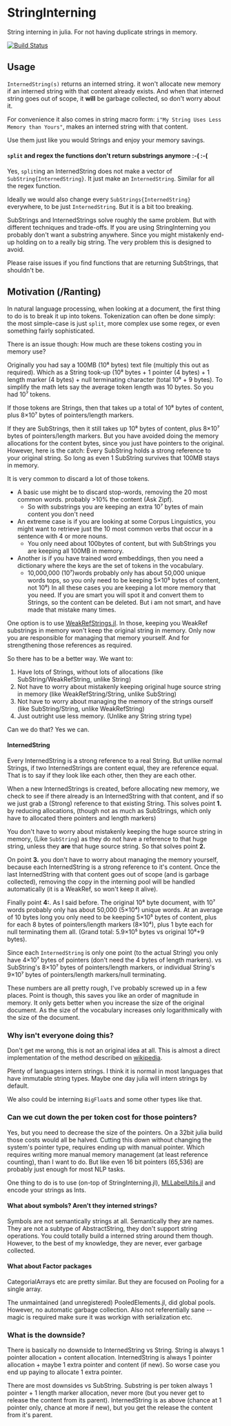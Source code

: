 # StringInterning

String interning in julia.
For not having duplicate strings in memory.

[![Build Status](https://travis-ci.org/oxinabox/StringInterning.jl.svg?branch=master)](https://travis-ci.org/oxinabox/StringInterning.jl)

## Usage

`InternedString(s)` returns an interned string.
it won't allocate new memory if an interned string with that content already exists.
And when that interned string goes out of scope, it **will** be garbage collected, so don't worry about it.

For convenience it also comes in string macro form:
`i"My String Uses Less Memory than Yours"`, makes an interned string with that content.

Use them just like you would Strings and enjoy your memory savings.


####  `split` and regex the functions don't return substrings anymore :-( :-(
Yes,  `split`ing an InternedString does not make a vector of  `SubString{InternedString}`.
It just make an `InternedString`.
Similar for all the regex function.

Ideally we would also change every `SubStrings{InternedString}` everywhere, to be just `InternedString`.
But it is a bit too breaking.

SubStrings and InternedStrings solve roughly the same problem.
But with different techniques and trade-offs.
If you are using StringInterning you probably don't want a substring anywhere.
Since you might mistakenly end-up holding on to a really big string.
The very problem this is designed to avoid.

Please raise issues if you find functions that are returning SubStrings,
that shouldn't be.


## Motivation (/Ranting)
In natural language processing,
when looking at a document,
the first thing to do is to break it up into tokens.
Tokenization can often be done simply:
the most simple-case is just `split`,
more complex use some regex, or even something fairly sophisticated.

There is an issue though:
How much are these tokens costing you in memory use?

Originally you had say a 100MB (10⁸ bytes) text file (multiply this out as required).
Which as a String took-up (10⁸ bytes + 1 pointer (4 bytes) + 1 length marker (4 bytes) + null terminating character (total 10⁸ + 9 bytes).
To simplify the math lets say the average token  length was 10 bytes.
So you had 10⁷ tokens.

If those tokens are Strings, then that takes up a total of 10⁸ bytes of content,
plus 8×10⁷ bytes of pointers/length markers.

If they are SubStrings, then it still takes up 10⁸ bytes of content,
plus 8×10⁷ bytes of pointers/length markers.
But you have avoided doing the memory allocations for the content bytes,
since you just have pointers to the original.
However, here is the catch:
Every SubString holds a strong reference to your original string.
So long as even 1 SubString survives that 100MB stays in memory.

It is very common to discard a lot of those tokens.

 - A basic use might be to discard stop-words, removing the 20 most common words.
probably >10% the content (Ask Zipf).
     - So with substrings  you are keeping an extra 10⁷ bytes of main content you don't need
 - An extreme case is if you are looking at some Corpus Linguistics,
you might want to retrieve just the 10 most common verbs that occur in a sentence with 4 or more nouns.
      - You only need about 100bytes of content, but with SubStrings you are keeping all 100MB in memory.
 - Another is if you have trained word embeddings, then you need a dictionary where the keys are the set of tokens in the vocabulary.
      - 10,000,000 (10⁷)words probably only has about 50,000 unique words tops, so you only need to be keeping 5×10⁵ bytes of content, not 10⁸)
In all these cases you are keeping a lot more memory that you need.
If you are smart you will spot it and convert them to Strings, so the content can be deleted.
But i am not smart, and have made that mistake many times.


One option is to use [WeakRefStrings.jl](https://github.com/quinnj/WeakRefStrings.jl).
In those, keeping you WeakRef substrings in memory won't keep the original string in memory.
Only now you are responsible for managing that memory yourself.
And for strengthening those references as required.

So there has to be a better way.
We want to:

 1. Have lots of Strings, without lots of allocations (like SubString/WeakRefString, unlike String)
 2. Not have to worry about mistakenly keeping original huge source string in memory (like WeakRefString/String, unlike SubString)
 3. Not have to worry about managing the memory of the strings ourself (like SubString/String, unlike WeakRefString)
 4. Just outright use less memory. (Unlike any String string type)

Can we do that? Yes we can.

#### InternedString

Every InternedString is a strong reference to a real String.
But unlike normal Strings, if two InternedStrings are content equal, they are reference equal.
That is to say if they look like each other, then they are each other.

When a new InternedStrings is created,
before allocating new memory, we check to see if there already is an InternedString with that content, and if so we just grab a (Strong) reference to that existing String.
This solves point **1.** by reducing allocations, (though not as much as SubStrings, which only have to allocated there pointers and length markers)


You don't have to worry about mistakenly keeping the huge source string in memory, (Like `SubString`)
as they do not have a reference to that huge string, unless they **are** that huge source string.
So that solves point **2.**

On point **3.** you don't have to worry about managing the memory yourself,
because each InternedString is a strong reference to it's content.
Once the last InternedString with that content goes out of scope (and is garbage collected),
removing the copy in the interning pool will be handled automatically (it is a WeakRef, so won't keep it alive).


Finally point **4:**.
As I said before.
The original 10⁸ byte document, with 10⁷ words probably only has about 50,000 (5×10⁴) unique words.
At an average of 10 bytes long you only need to be keeping 5×10⁵ bytes of content,
plus for each 8 bytes of pointers/length markers (8×10⁴), plus 1 byte each for null terminating them all. (Grand total: 5.9×10⁵ bytes vs original 10⁸+9 bytes).

Since each `InternedString` is only one point (to the actual String)
you only have 4×10⁷ bytes of pointers (don't need the 4 bytes of length markers).
vs SubString's 8×10⁷ bytes of pointers/length markers,
or individual String's 9×10⁷ bytes of pointers/length markers/null terminating.

These numbers are all pretty rough, I've probably screwed up in a few places.
Point is though, this saves you like an order of magnitude in memory.
It only gets better when you increase the size of the original document.
As the size of the vocabulary increases only logarithmically with the size of the document.

### Why isn't everyone doing this?
Don't get me wrong, this is not an original idea at all.
This is almost a direct implementation of the method described on [wikipedia](https://en.wikipedia.org/wiki/String_interning#Reclaiming_unused_interned_strings).

Plenty of languages intern strings.
I think it is normal in most languages that have immutable string types.
Maybe one day julia will intern strings by default.

We also could be interning `BigFloat`s and some other types like that.

### Can we cut down the per token cost for those pointers?
Yes, but you need to decrease the size of the pointers.
On a 32bit julia build those costs would all be halved.
Cutting this down without changing the system's pointer type,
requires ending up with manual pointer.
Which requires writing more manual memory management (at least reference counting),
than I want to do.
But like even 16 bit pointers (65,536) are probably just enough for most NLP tasks.

One thing to do is to use (on-top of StringInterning.jl), [MLLabelUtils.jl](https://github.com/JuliaML/MLLabelUtils.jl) and encode your strings as Ints.




#### What about symbols? Aren't they interned strings?
Symbols are not semantically strings at all.
Semantically they are names.
They are not a subtype of AbstractString, they don't support string operations.
You could totally build a interned string around them though.
However, to the best of my knowledge, they are never, ever garbage collected.

#### What about Factor packages
CategorialArrays etc  are pretty similar.
But they are focused on Pooling for a single array.

The unmaintained (and unregistered) PooledElements.jl, did global pools.
However, no automatic garbage collection.
Also not referentially sane -- magic is required make sure it was workign with serialization etc.

### What is the downside?
There is basically no downside to InternedString vs String.
String is always 1 pointer allocation + content allocation.
InternedString is always 1 pointer allocation + maybe 1 extra pointer and content (if new).
So worse case you end up paying to allocate 1 extra pointer.

There are most downsides vs SubString.
Substring is per token always 1 pointer + 1 length marker allocation,
never more (but you never get to release the content from its parent).
InternedString is as above (chance at 1 pointer only, chance at more if new), but you get the release the content from it's parent.
